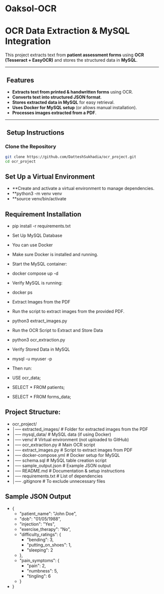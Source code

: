 # Oaksol-OCR
# OCR Data Extraction & MySQL Integration

This project extracts text from **patient assessment forms** using **OCR (Tesseract + EasyOCR)** and stores the structured data in **MySQL**.

---

##  Features

- **Extracts text from printed & handwritten forms** using OCR.
- **Converts text into structured JSON format**.
- **Stores extracted data in MySQL** for easy retrieval.
- **Uses Docker for MySQL setup** (or allows manual installation).
- **Processes images extracted from a PDF**.

---

##  **Setup Instructions**

### Clone the Repository

```sh
git clone https://github.com/DatteshSukhadia/ocr_project.git
cd ocr_project
```
## Set Up a Virtual Environment
- **Create and activate a virtual environment to manage dependencies.
- **python3 -m venv venv
- **source venv/bin/activate  

## Requirement Installation
- pip install -r requirements.txt

- Set Up MySQL Database
- You can use Docker 
- Make sure Docker is installed and running.
- Start the MySQL container:
- docker compose up -d

- Verify MySQL is running:
- docker ps

- Extract Images from the PDF
- Run the script to extract images from the provided PDF.
- python3 extract_images.py

- Run the OCR Script to Extract and Store Data
- python3 ocr_extraction.py

- Verify Stored Data in MySQL
- mysql -u myuser -p
- Then run:
- USE ocr_data;
- SELECT * FROM patients;
- SELECT * FROM forms_data;

## Project Structure:
- ocr_project/
- │── extracted_images/       # Folder for extracted images from the PDF
- │── mysql_data/             # MySQL data (if using Docker)
- │── venv/                   # Virtual environment (not uploaded to GitHub)
- │── ocr_extraction.py       # Main OCR script
- │── extract_images.py       # Script to extract images from PDF
- │── docker-compose.yml      # Docker setup for MySQL
- │── schema.sql              # MySQL table creation script
- │── sample_output.json      # Example JSON output
- │── README.md               # Documentation & setup instructions
- │── requirements.txt        # List of dependencies
- │── .gitignore              # To exclude unnecessary files

## Sample JSON Output
- {
  - "patient_name": "John Doe",
  - "dob": "01/05/1988",
  - "injection": "Yes",
  - "exercise_therapy": "No",
  - "difficulty_ratings": {
    - "bending": 3,
    - "putting_on_shoes": 1,
    - "sleeping": 2
  - },
  - "pain_symptoms": {
    - "pain": 2,
    - "numbness": 5,
    - "tingling": 6
  - }
- }


